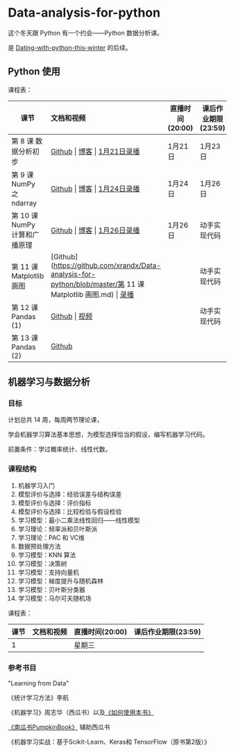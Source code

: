# Data-analysis-for-python

这个冬天跟 Python 有一个约会——Python 数据分析课。

是 [Dating-with-python-this-winter](https://github.com/xrandx/Dating-with-python-this-winter) 的后续。

## Python 使用

课程表：

| 课节                          | 文档和视频                                                   | 直播时间(20:00) | 课后作业期限(23:59) |
| ----------------------------- | :----------------------------------------------------------- | --------------- | ------------------- |
| 第 8 课 数据分析初步          | [Github](https://github.com/xrandx/Data-analysis-for-python/blob/master/%E7%AC%AC%208%20%E8%AF%BE%20%E6%95%B0%E6%8D%AE%E5%88%86%E6%9E%90%E5%88%9D%E6%AD%A5.md) \| [博客](http://benearyou.com/lesson-8-preliminary-data-analysis/) \| [1月21日录播](https://www.bilibili.com/video/BV1ny4y1p7ib/) | 1月21日         | 1月23日             |
| 第 9 课 NumPy 之 ndarray      | [Github](https://github.com/xrandx/Data-analysis-for-python/blob/master/%E7%AC%AC%208%20%E8%AF%BE%20%E6%95%B0%E6%8D%AE%E5%88%86%E6%9E%90%E5%88%9D%E6%AD%A5.md) \| [博客](http://benearyou.com/lesson-8-preliminary-data-analysis/) \| [1月24日录播](https://www.bilibili.com/video/BV1Et4y167QC/) | 1月24日         | 1月26日             |
| 第 10 课 NumPy 计算和广播原理 | [Github](https://github.com/xrandx/Data-analysis-for-python/blob/master/%E7%AC%AC%2010%20%E8%AF%BE%20NumPy%20%E8%AE%A1%E7%AE%97%E5%92%8C%E5%B9%BF%E6%92%AD%E5%8E%9F%E7%90%86.md) \| [博客](http://benearyou.com/lesson-10-numpy-computing-and-broadcasting-principles/) \| [1月26日录播](https://www.bilibili.com/video/BV1e54y1s7L9/) | 1月26日         | 动手实现代码        |
| 第 11 课 Matplotlib 画图      | [Github](https://github.com/xrandx/Data-analysis-for-python/blob/master/第 11 课 Matplotlib 画图.md) \| [录播](https://www.bilibili.com/video/BV1cX4y1N7uG/) |                 | 动手实现代码        |
| 第 12 课 Pandas (1)           | [Github](https://github.com/xrandx/Data-analysis-for-python/blob/master/%E7%AC%AC%2012%20%E8%AF%BE%20Pandas%20(1).md) \| [视频](https://www.bilibili.com/video/BV1ko4y1d77U/) |                 | 动手实现代码        |
| 第 13 课 Pandas (2)           | [Github](https://github.com/xrandx/Data-analysis-for-python/blob/master/%E7%AC%AC%2013%20%E8%AF%BE%20Pandas%20(2).md) |                 |                     |

## 机器学习与数据分析

### 目标

计划总共 14 周，每周两节理论课，

学会机器学习算法基本思想，为模型选择恰当的假设，编写机器学习代码。

前置条件：学过概率统计、线性代数。

### 课程结构

1. 机器学习入门
2. 模型评价与选择：经验误差与结构误差
3. 模型评价与选择：评价指标
4. 模型评价与选择：比较检验与假设检验
5. 学习模型：最小二乘法线性回归——线性模型
6. 学习理论：频率派和贝叶斯派
7. 学习理论：PAC 和 VC维
8. 数据预处理方法
9. 学习模型：KNN 算法
10. 学习模型：决策树
11. 学习模型：支持向量机
12. 学习模型：梯度提升与随机森林
13. 学习模型：贝叶斯分类器
14. 学习模型：马尔可夫随机场



课程表：

| 课节 | 文档和视频 | 直播时间(20:00) | 课后作业期限(23:59) |
| ---- | ---------- | --------------- | ------------------- |
| 1    |            | 星期三          |                     |



### 参考书目

"Learning from Data"

《统计学习方法》李航

《机器学习》周志华（西瓜书）以及[《如何使用本书》](https://cs.nju.edu.cn/zhouzh/zhouzh.files/publication/MLbook2016.htm)

[《南瓜书PumpkinBook》](https://datawhalechina.github.io/pumpkin-book/#/) 辅助西瓜书

《机器学习实战：基于Scikit-Learn、Keras和 TensorFlow（原书第2版）》
